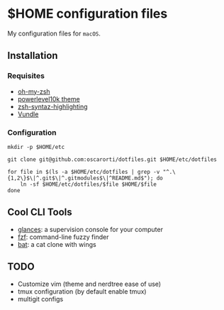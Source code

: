 # $HOME configuration files

My configuration files for `macOS`.

## Installation

### Requisites

- [oh-my-zsh](https://github.com/robbyrussell/oh-my-zsh)
- [powerlevel10k theme](https://github.com/romkatv/powerlevel10k#for-new-users)
- [zsh-syntaz-highlighting](https://github.com/zsh-users/zsh-syntax-highlighting)
- [Vundle](https://github.com/VundleVim/Vundle.vim)

### Configuration 

```shell
mkdir -p $HOME/etc

git clone git@github.com:oscarorti/dotfiles.git $HOME/etc/dotfiles

for file in $(ls -a $HOME/etc/dotfiles | grep -v "^.\{1,2\}$\|^.git$\|^.gitmodules$\|^README.md$"); do
    ln -sf $HOME/etc/dotfiles/$file $HOME/$file
done
```

## Cool CLI Tools
 - [glances](https://github.com/nicolargo/glances): a supervision console for your computer
 - [fzf](https://github.com/junegunn/fzf): command-line fuzzy finder
 - [bat](https://github.com/sharkdp/bat): a cat clone with wings

## TODO
- Customize vim (theme and nerdtree ease of use)
- tmux configuration (by default enable tmux)
- multigit configs

